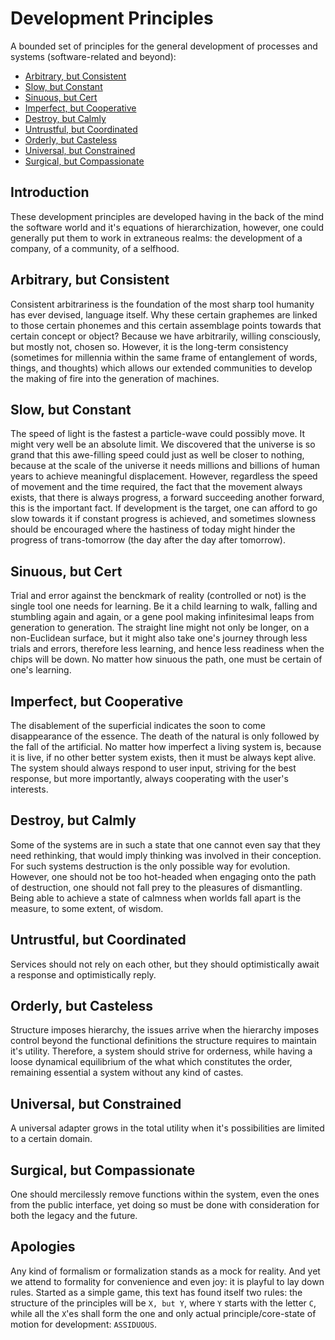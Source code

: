 # Development Principles

A bounded set of principles for the general development of processes and systems (software-related and beyond):

+ [Arbitrary, but Consistent](#arbitrary-but-consistent)
+ [Slow, but Constant](#slow-but-constant)
+ [Sinuous, but Cert](#sinuous-but-cert)
+ [Imperfect, but Cooperative](#imperfect-but-cooperative)
+ [Destroy, but Calmly](#destroy-but-calmly)
+ [Untrustful, but Coordinated](#untrustful-but-coordinated)
+ [Orderly, but Casteless](#orderly-but-casteless)
+ [Universal, but Constrained](#universal-but-constrained)
+ [Surgical, but Compassionate](#surgical-but-compassionate)


## Introduction

These development principles are developed having in the back of the mind the software world and it's equations of hierarchization, however, one could generally put them to work in extraneous realms: the development of a company, of a community, of a selfhood.


## Arbitrary, but Consistent

Consistent arbitrariness is the foundation of the most sharp tool humanity has ever devised, language itself. Why these certain graphemes are linked to those certain phonemes and this certain assemblage points towards that certain concept or object? Because we have arbitrarily, willing consciously, but mostly not, chosen so. However, it is the long-term consistency (sometimes for millennia within the same frame of entanglement of words, things, and thoughts) which allows our extended communities to develop the making of fire into the generation of machines.


## Slow, but Constant

The speed of light is the fastest a particle-wave could possibly move. It might very well be an absolute limit. We discovered that the universe is so grand that this awe-filling speed could just as well be closer to nothing, because at the scale of the universe it needs millions and billions of human years to achieve meaningful displacement. However, regardless the speed of movement and the time required, the fact that the movement always exists, that there is always progress, a forward succeeding another forward, this is the important fact. If development is the target, one can afford to go slow towards it if constant progress is achieved, and sometimes slowness should be encouraged where the hastiness of today might hinder the progress of trans-tomorrow (the day after the day after tomorrow).


## Sinuous, but Cert

Trial and error against the benckmark of reality (controlled or not) is the single tool one needs for learning. Be it a child learning to walk, falling and stumbling again and again, or a gene pool making infinitesimal leaps from generation to generation. The straight line might not only be longer, on a non-Euclidean surface, but it might also take one's journey through less trials and errors, therefore less learning, and hence less readiness when the chips will be down. No matter how sinuous the path, one must be certain of one's learning.


## Imperfect, but Cooperative

The disablement of the superficial indicates the soon to come disappearance of the essence. The death of the natural is only followed by the fall of the artificial. No matter how imperfect a living system is, because it is live, if no other better system exists, then it must be always kept alive. The system should always respond to user input, striving for the best response, but more importantly, always cooperating with the user's interests.


## Destroy, but Calmly

Some of the systems are in such a state that one cannot even say that they need rethinking, that would imply thinking was involved in their conception. For such systems destruction is the only possible way for evolution. However, one should not be too hot-headed when engaging onto the path of destruction, one should not fall prey to the pleasures of dismantling. Being able to achieve a state of calmness when worlds fall apart is the measure, to some extent, of wisdom.


## Untrustful, but Coordinated

Services should not rely on each other, but they should optimistically await a response and optimistically reply.


## Orderly, but Casteless

Structure imposes hierarchy, the issues arrive when the hierarchy imposes control beyond the functional definitions the structure requires to maintain it's utility. Therefore, a system should strive for orderness, while having a loose dynamical equilibrium of the what which constitutes the order, remaining essential a system without any kind of castes.


## Universal, but Constrained

A universal adapter grows in the total utility when it's possibilities are limited to a certain domain.



## Surgical, but Compassionate

One should mercilessly remove functions within the system, even the ones from the public interface, yet doing so must be done with consideration for both the legacy and the future.


## Apologies

Any kind of formalism or formalization stands as a mock for reality. And yet we attend to formality for convenience and even joy: it is playful to lay down rules. Started as a simple game, this text has found itself two rules: the structure of the principles will be `X, but Y`, where `Y` starts with the letter `C`, while all the `X`'es shall form the one and only actual principle/core-state of motion for development: `ASSIDUOUS`.
